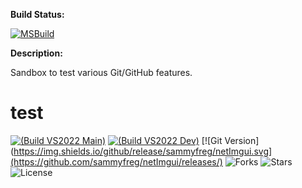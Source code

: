 **Build Status:**

[![MSBuild](https://github.com/sammyfreg/hello-world/actions/workflows/msbuild.yml/badge.svg?branch=master)](https://github.com/sammyfreg/hello-world/actions/workflows/msbuild.yml)



**Description:**

Sandbox to test various Git/GitHub features.


# test
[![(Build VS2022 Main)](https://github.com/sammyfreg/netImgui/actions/workflows/msbuild_vs2022_dev.yml/badge.svg?branch=main)](https://github.com/sammyfreg/netImgui/actions/workflows/msbuild_vs2022_main.yml)
[![(Build VS2022 Dev)](https://github.com/sammyfreg/netImgui/actions/workflows/msbuild_vs2022_dev.yml/badge.svg?branch=dev)](https://github.com/sammyfreg/netImgui/actions/workflows/msbuild_vs2022_dev.yml)
[![Git Version](https://img.shields.io/github/release/sammyfreg/netImgui.svg](https://github.com/sammyfreg/netImgui/releases/)
![Forks](https://img.shields.io/github/forks/sammyfreg/netImgui)
![Stars](https://img.shields.io/github/stars//sammyfreg/netImgui)
![License](https://img.shields.io/github/license/sammyfreg/netImgui)
